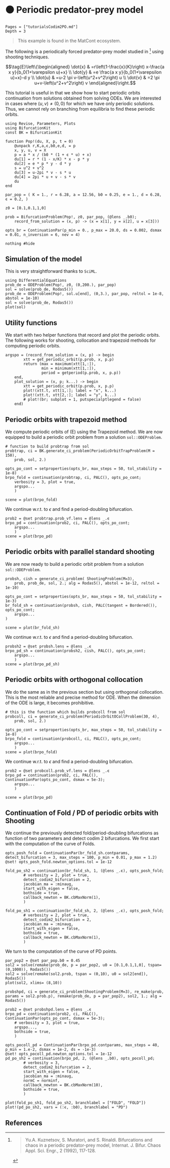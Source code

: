 # 🟠 Periodic predator-prey model

```@contents
Pages = ["tutorialsCodim2PO.md"]
Depth = 3
```

> This example is found in the MatCont ecosystem.

The following is a periodically forced predator-prey model studied in [^Kuznetsov] using shooting techniques.

$$\tag{E}\left\{\begin{aligned}
\dot{x} & =r\left(1-\frac{x}{K}\right) x-\frac{a x y}{b_0(1+\varepsilon u)+x} \\
\dot{y} & =e \frac{a x y}{b_0(1+\varepsilon u)+x}-d y \\
\dot{u} & =u-2 \pi v-\left(u^2+v^2\right) u \\
\dot{v} & =2 \pi u+v-\left(u^2+v^2\right) v
\end{aligned}\right.$$

This tutorial is useful in that we show how to start periodic orbits continuation from solutions obtained from solving ODEs. We are interested in cases where $(u,v)\neq (0,0)$ for which we have only periodic solutions. Thus, we cannot rely on branching from equilibria to find these periodic orbits.

```@example TUTPPREY
using Revise, Parameters, Plots
using BifurcationKit
const BK = BifurcationKit

function Pop!(du, X, p, t = 0)
	@unpack r,K,a,ϵ,b0,e,d, = p
	x, y, u, v = X
	p = a * x / (b0 * (1 + ϵ * u) + x)
	du[1] = r * (1 - x/K) * x - p * y
	du[2] = e * p * y - d * y
	s = u^2 + v^2
	du[3] = u-2pi * v - s * u
	du[4] = 2pi * u + v - s * v
	du
end

par_pop = ( K = 1., r = 6.28, a = 12.56, b0 = 0.25, e = 1., d = 6.28, ϵ = 0.2, )

z0 = [0.1,0.1,1,0]

prob = BifurcationProblem(Pop!, z0, par_pop, (@lens _.b0);
	record_from_solution = (x, p) -> (x = x[1], y = x[2], u = x[3]))

opts_br = ContinuationPar(p_min = 0., p_max = 20.0, ds = 0.002, dsmax = 0.01, n_inversion = 6, nev = 4)

nothing #hide
```

## Simulation of the model

This is very straightforward thanks to `SciML`.

```@example TUTPPREY
using DifferentialEquations
prob_de = ODEProblem(Pop!, z0, (0,200.), par_pop)
sol = solve(prob_de, Rodas5())
prob_de = ODEProblem(Pop!, sol.u[end], (0,3.), par_pop, reltol = 1e-8, abstol = 1e-10)
sol = solve(prob_de, Rodas5())
plot(sol)
```

## Utility functions

We start with two helper functions that record and plot the periodic orbits. The following works for shooting, collocation and trapezoid methods for computing periodic orbits.

```@example TUTPPREY
argspo = (record_from_solution = (x, p) -> begin
		xtt = get_periodic_orbit(p.prob, x, p.p)
		return (max = maximum(xtt[1,:]),
				min = minimum(xtt[1,:]),
				period = getperiod(p.prob, x, p.p))
	end,
	plot_solution = (x, p; k...) -> begin
		xtt = get_periodic_orbit(p.prob, x, p.p)
		plot!(xtt.t, xtt[1,:]; label = "x", k...)
		plot!(xtt.t, xtt[2,:]; label = "y", k...)
		# plot!(br; subplot = 1, putspecialptlegend = false)
	end)
```


## Periodic orbits with trapezoid method

We compute periodic orbits of (E) using the Trapezoid method.
We are now equipped to build a periodic orbit problem from a solution `sol::ODEProblem`.

```@example TUTPPREY
# function to build probtrap from sol
probtrap, ci = BK.generate_ci_problem(PeriodicOrbitTrapProblem(M = 150),
	prob, sol, 2.)

opts_po_cont = setproperties(opts_br, max_steps = 50, tol_stability = 1e-8)
brpo_fold = continuation(probtrap, ci, PALC(), opts_po_cont;
	verbosity = 3, plot = true,
	argspo...
	)

scene = plot(brpo_fold)
```

We continue w.r.t. to $\epsilon$ and find a period-doubling bifurcation.

```@example TUTPPREY
prob2 = @set probtrap.prob_vf.lens = @lens _.ϵ
brpo_pd = continuation(prob2, ci, PALC(), opts_po_cont;
	argspo...
	)
scene = plot(brpo_pd)
```

## Periodic orbits with parallel standard shooting

We are now ready to build a periodic orbit problem from a solution `sol::ODEProblem`.

```@example TUTPPREY
probsh, cish = generate_ci_problem( ShootingProblem(M=3),
	prob, prob_de, sol, 2.; alg = Rodas5(), abstol = 1e-12, reltol = 1e-10)

opts_po_cont = setproperties(opts_br, max_steps = 50, tol_stability = 1e-3)
br_fold_sh = continuation(probsh, cish, PALC(tangent = Bordered()), opts_po_cont;
	argspo...
)

scene = plot(br_fold_sh)
```

We continue w.r.t. to $\epsilon$ and find a period-doubling bifurcation.

```@example TUTPPREY
probsh2 = @set probsh.lens = @lens _.ϵ
brpo_pd_sh = continuation(probsh2, cish, PALC(), opts_po_cont;
	argspo...
	)
scene = plot(brpo_pd_sh)
```

## Periodic orbits with orthogonal collocation

We do the same as in the previous section but using orthogonal collocation. This is the most reliable and precise method for ODE. When the dimension of the ODE is large, it becomes prohibitive.

```@example TUTPPREY
# this is the function which builds probcoll from sol
probcoll, ci = generate_ci_problem(PeriodicOrbitOCollProblem(30, 4),
	prob, sol, 2.)

opts_po_cont = setproperties(opts_br, max_steps = 50, tol_stability = 1e-8)
brpo_fold = continuation(probcoll, ci, PALC(), opts_po_cont;
	argspo...
	)
scene = plot(brpo_fold)
```

We continue w.r.t. to $\epsilon$ and find a period-doubling bifurcation.

```@example TUTPPREY
prob2 = @set probcoll.prob_vf.lens = @lens _.ϵ
brpo_pd = continuation(prob2, ci, PALC(), ContinuationPar(opts_po_cont, dsmax = 5e-3);
	argspo...
	)

scene = plot(brpo_pd)
```

## Continuation of Fold / PD of periodic orbits with Shooting

We continue the previously detected fold/period-doubling bifurcations as function of two parameters and detect codim 2 bifurcations. We first start with the computation of the curve of Folds.

```@example TUTPPREY
opts_posh_fold = ContinuationPar(br_fold_sh.contparams, detect_bifurcation = 3, max_steps = 100, p_min = 0.01, p_max = 1.2)
@set! opts_posh_fold.newton_options.tol = 1e-12

fold_po_sh2 = continuation(br_fold_sh, 1, (@lens _.ϵ), opts_posh_fold;
		# verbosity = 2, plot = true,
		detect_codim2_bifurcation = 2,
		jacobian_ma = :minaug,
		start_with_eigen = false,
		bothside = true,
		callback_newton = BK.cbMaxNorm(1),
		)

fold_po_sh1 = continuation(br_fold_sh, 2, (@lens _.ϵ), opts_posh_fold;
		# verbosity = 2, plot = true,
		detect_codim2_bifurcation = 2,
		jacobian_ma = :minaug,
		start_with_eigen = false,
		bothside = true,
		callback_newton = BK.cbMaxNorm(1),
		)
```

We turn to the computation of the curve of PD points.

```@example TUTPPREY
par_pop2 = @set par_pop.b0 = 0.45
sol2 = solve(remake(prob_de, p = par_pop2, u0 = [0.1,0.1,1,0], tspan=(0,1000)), Rodas5())
sol2 = solve(remake(sol2.prob, tspan = (0,10), u0 = sol2[end]), Rodas5())
plot(sol2, xlims= (8,10))

probshpd, ci = generate_ci_problem(ShootingProblem(M=3), re_make(prob, params = sol2.prob.p), remake(prob_de, p = par_pop2), sol2, 1.; alg = Rodas5())

prob2 = @set probshpd.lens = @lens _.ϵ
brpo_pd = continuation(prob2, ci, PALC(), ContinuationPar(opts_po_cont, dsmax = 5e-3);
	# verbosity = 3, plot = true,
	argspo...,
	bothside = true,
	)

opts_pocoll_pd = ContinuationPar(brpo_pd.contparams, max_steps = 40, p_min = 1.e-2, dsmax = 1e-2, ds = -1e-3)
@set! opts_pocoll_pd.newton_options.tol = 1e-12
pd_po_sh2 = continuation(brpo_pd, 2, (@lens _.b0), opts_pocoll_pd;
		# verbosity = 3,
		detect_codim2_bifurcation = 2,
		start_with_eigen = false,
		jacobian_ma = :minaug,
		normC = norminf,
		callback_newton = BK.cbMaxNorm(10),
		bothside = true,
		)

plot(fold_po_sh1, fold_po_sh2, branchlabel = ["FOLD", "FOLD"])
plot!(pd_po_sh2, vars = (:ϵ, :b0), branchlabel = "PD")
```

## References

[^Kuznetsov]:> Yu.A. Kuznetsov, S. Muratori, and S. Rinaldi. Bifurcations and chaos in a periodic predator-prey model, Internat. J. Bifur. Chaos Appl. Sci. Engr., 2 (1992), 117-128.
